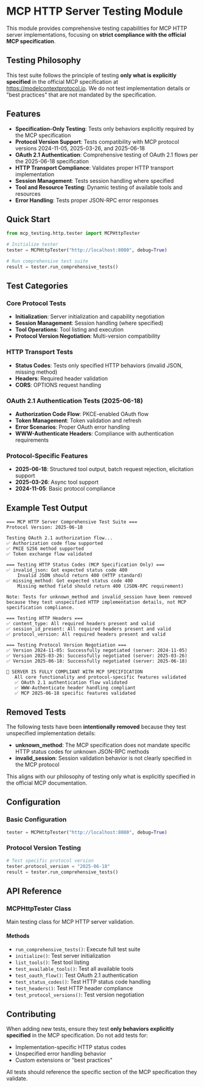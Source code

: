 # MCP HTTP Server Testing Module

This module provides comprehensive testing capabilities for MCP HTTP server implementations, focusing on **strict compliance with the official MCP specification**.

## Testing Philosophy

This test suite follows the principle of testing **only what is explicitly specified** in the official MCP specification at https://modelcontextprotocol.io. We do not test implementation details or "best practices" that are not mandated by the specification.

## Features

- **Specification-Only Testing**: Tests only behaviors explicitly required by the MCP specification
- **Protocol Version Support**: Tests compatibility with MCP protocol versions 2024-11-05, 2025-03-26, and 2025-06-18
- **OAuth 2.1 Authentication**: Comprehensive testing of OAuth 2.1 flows per the 2025-06-18 specification
- **HTTP Transport Compliance**: Validates proper HTTP transport implementation
- **Session Management**: Tests session handling where specified
- **Tool and Resource Testing**: Dynamic testing of available tools and resources
- **Error Handling**: Tests proper JSON-RPC error responses

## Quick Start

```python
from mcp_testing.http.tester import MCPHttpTester

# Initialize tester
tester = MCPHttpTester("http://localhost:8080", debug=True)

# Run comprehensive test suite
result = tester.run_comprehensive_tests()
```

## Test Categories

### Core Protocol Tests
- **Initialization**: Server initialization and capability negotiation
- **Session Management**: Session handling (where specified)
- **Tool Operations**: Tool listing and execution
- **Protocol Version Negotiation**: Multi-version compatibility

### HTTP Transport Tests
- **Status Codes**: Tests only specified HTTP behaviors (invalid JSON, missing method)
- **Headers**: Required header validation
- **CORS**: OPTIONS request handling

### OAuth 2.1 Authentication Tests (2025-06-18)
- **Authorization Code Flow**: PKCE-enabled OAuth flow
- **Token Management**: Token validation and refresh
- **Error Scenarios**: Proper OAuth error handling
- **WWW-Authenticate Headers**: Compliance with authentication requirements

### Protocol-Specific Features
- **2025-06-18**: Structured tool output, batch request rejection, elicitation support
- **2025-03-26**: Async tool support
- **2024-11-05**: Basic protocol compliance

## Example Test Output

```
=== MCP HTTP Server Comprehensive Test Suite ===
Protocol Version: 2025-06-18

Testing OAuth 2.1 authorization flow...
✅ Authorization code flow supported
✅ PKCE S256 method supported
✅ Token exchange flow validated

=== Testing HTTP Status Codes (MCP Specification Only) ===
✅ invalid_json: Got expected status code 400
    Invalid JSON should return 400 (HTTP standard)
✅ missing_method: Got expected status code 400
    Missing method field should return 400 (JSON-RPC requirement)

Note: Tests for unknown_method and invalid_session have been removed
because they test unspecified HTTP implementation details, not MCP specification compliance.

=== Testing HTTP Headers ===
✅ content_type: All required headers present and valid
✅ session_id_present: All required headers present and valid
✅ protocol_version: All required headers present and valid

=== Testing Protocol Version Negotiation ===
✅ Version 2024-11-05: Successfully negotiated (server: 2024-11-05)
✅ Version 2025-03-26: Successfully negotiated (server: 2025-03-26)
✅ Version 2025-06-18: Successfully negotiated (server: 2025-06-18)

🎉 SERVER IS FULLY COMPLIANT WITH MCP SPECIFICATION
   All core functionality and protocol-specific features validated
   ✅ OAuth 2.1 authentication flow validated
   ✅ WWW-Authenticate header handling compliant
   ✅ MCP 2025-06-18 specific features validated
```

## Removed Tests

The following tests have been **intentionally removed** because they test unspecified implementation details:

- **unknown_method**: The MCP specification does not mandate specific HTTP status codes for unknown JSON-RPC methods
- **invalid_session**: Session validation behavior is not clearly specified in the MCP protocol

This aligns with our philosophy of testing only what is explicitly specified in the official MCP documentation.

## Configuration

### Basic Configuration
```python
tester = MCPHttpTester("http://localhost:8080", debug=True)
```

### Protocol Version Testing
```python
# Test specific protocol version
tester.protocol_version = "2025-06-18"
result = tester.run_comprehensive_tests()
```

## API Reference

### MCPHttpTester Class

Main testing class for MCP HTTP server validation.

#### Methods

- `run_comprehensive_tests()`: Execute full test suite
- `initialize()`: Test server initialization
- `list_tools()`: Test tool listing
- `test_available_tools()`: Test all available tools
- `test_oauth_flow()`: Test OAuth 2.1 authentication
- `test_status_codes()`: Test HTTP status code handling
- `test_headers()`: Test HTTP header compliance
- `test_protocol_versions()`: Test version negotiation

## Contributing

When adding new tests, ensure they test **only behaviors explicitly specified** in the MCP specification. Do not add tests for:
- Implementation-specific HTTP status codes
- Unspecified error handling behavior
- Custom extensions or "best practices"

All tests should reference the specific section of the MCP specification they validate. 